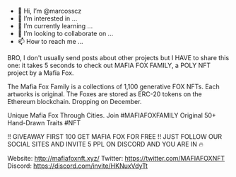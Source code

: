 - 👋 Hi, I’m @marcosscz
- 👀 I’m interested in ...
- 🌱 I’m currently learning ...
- 💞️ I’m looking to collaborate on ...
- 📫 How to reach me ...

<!---
marcosscz/marcosscz is a ✨ special ✨ repository because its `README.md` (this file) appears on your GitHub profile.
You can click the Preview link to take a look at your changes.
--->

BRO, I don't usually send posts about other projects but I HAVE to share this one: it takes 5 seconds to check out MAFIA FOX FAMILY, a POLY NFT project by a Mafia Fox.

The Mafia Fox Family is a collections of 1,100 generative FOX NFTs.
Each artworks is original.
The Foxes are stored as ERC-20 tokens on the Ethereum blockchain. Dropping on December.

Unique Mafia Fox Through Cities.
Join #MAFIAFOXFAMILY
Original 50+ Hand-Drawn Traits #NFT

!! GIVEAWAY FIRST 100 GET MAFIA FOX FOR FREE !!
JUST FOLLOW OUR SOCIAL SITES AND INVITE 5 PPL ON DISCORD
AND YOU ARE IN :fire:

Website: http://mafiafoxnft.xyz/
Twitter: https://twitter.com/MAFIAFOXNFT 
Discord: https://discord.com/invite/HKNuxVdyTt
